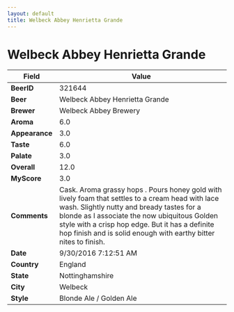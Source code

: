 ```yaml
---
layout: default
title: Welbeck Abbey Henrietta Grande
---
```


# Welbeck Abbey Henrietta Grande

| Field         | Value     |
|---------------|-----------|
| **BeerID** | 321644 |
| **Beer** | Welbeck Abbey Henrietta Grande |
| **Brewer** | Welbeck Abbey Brewery |
| **Aroma** | 6.0 |
| **Appearance** | 3.0 |
| **Taste** | 6.0 |
| **Palate** | 3.0 |
| **Overall** | 12.0 |
| **MyScore** | 3.0 |
| **Comments** | Cask. Aroma grassy hops . Pours honey gold with lively foam that settles to a cream head with lace wash. Slightly nutty and bready tastes for a blonde as I associate the now ubiquitous Golden style with a crisp hop edge. But it has a definite hop finish and is solid enough with earthy bitter nites to finish. |
| **Date** | 9/30/2016 7:12:51 AM |
| **Country** | England |
| **State** | Nottinghamshire |
| **City** | Welbeck |
| **Style** | Blonde Ale / Golden Ale |

